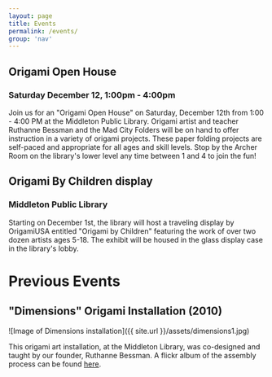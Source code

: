 ```yaml
---
layout: page
title: Events
permalink: /events/
group: 'nav'
---
```


## Origami Open House

### Saturday December 12, 1:00pm - 4:00pm

Join us for an "Origami Open House" on Saturday, December 12th from 1:00 - 4:00 PM at the Middleton Public Library.
Origami artist and teacher Ruthanne Bessman and the Mad City Folders will be
on hand to offer instruction in a variety of origami projects.
These paper folding projects are self-paced and appropriate for all ages and skill levels.
Stop by the Archer Room on the library's lower level any time between 1 and 4 to join the fun!

## Origami By Children display

### Middleton Public Library

Starting on December 1st, the library will host a traveling
display by OrigamiUSA entitled "Origami by Children" featuring
the work of over two dozen artists ages 5-18.  The exhibit will
be housed in the glass display case in the library's lobby.

# Previous Events

## "Dimensions" Origami Installation (2010)
![Image of Dimensions installation]({{ site.url }}/assets/dimensions1.jpg)

This origami art installation, at the Middleton Library, was co-designed and taught by our founder, Ruthanne Bessman.
A flickr album of the assembly process can be found [here](https://www.flickr.com/photos/middletonpubliclibrary/sets/72157628098951846/).
